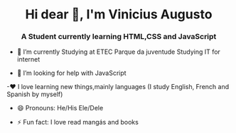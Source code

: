 <h1 align="center">Hi dear 👋, I'm Vinicius Augusto</h1>
<h3 align="center">A Student currently learning HTML,CSS and JavaScript </h3>

- 🔭 I’m currently Studying at ETEC Parque da juventude Studying IT for internet

- 🤔 I’m looking for help with JavaScript

-❤ I love learning new things,mainly languages (I study English, French and Spanish by myself)

- 😄 Pronouns: He/His  Ele/Dele

- ⚡ Fun fact: I love read mangás and books
